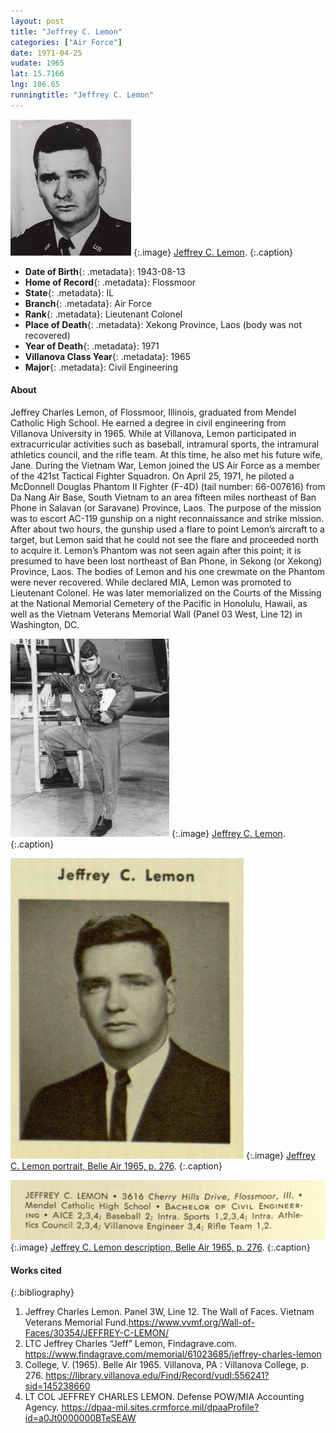 ```yaml
---
layout: post
title: "Jeffrey C. Lemon"
categories: ["Air Force"]
date: 1971-04-25
vudate: 1965
lat: 15.7166
lng: 106.65
runningtitle: "Jeffrey C. Lemon"
---
```

![Jeffrey C. Lemon](images/Lemon_1.jpg)
   {:.image}
[Jeffrey C. Lemon](https://www.vvmf.org/Wall-of-Faces/30354/JEFFREY-C-LEMON/).
  {:.caption}

* **Date of Birth**{: .metadata}: 1943-08-13
* **Home of Record**{: .metadata}: Flossmoor
* **State**{: .metadata}: IL
* **Branch**{: .metadata}: Air Force
* **Rank**{: .metadata}: Lieutenant Colonel
* **Place of Death**{: .metadata}: Xekong Province, Laos (body was not recovered)
* **Year of Death**{: .metadata}: 1971
* **Villanova Class Year**{: .metadata}: 1965
* **Major**{: .metadata}: Civil Engineering

#### About

Jeffrey Charles Lemon, of Flossmoor, Illinois, graduated from Mendel Catholic High School. He earned a degree in civil engineering from Villanova University in 1965. While at Villanova, Lemon participated in extracurricular activities such as baseball, intramural sports, the intramural athletics council, and the rifle team. At this time, he also met his future wife, Jane. During the Vietnam War, Lemon joined the US Air Force as a member of the 421st Tactical Fighter Squadron. On April 25, 1971, he piloted a McDonnell Douglas Phantom II Fighter (F-4D) (tail number: 66-007616) from Da Nang Air Base, South Vietnam to an area fifteen miles northeast of Ban Phone in Salavan (or Saravane) Province, Laos. The purpose of the mission was to escort AC-119 gunship on a night reconnaissance and strike mission. After about two hours, the gunship used a flare to point Lemon’s aircraft to a target, but Lemon said that he could not see the flare and proceeded north to acquire it. Lemon’s Phantom was not seen again after this point; it is presumed to have been lost northeast of Ban Phone, in Sekong (or Xekong) Province, Laos. The bodies of Lemon and his one crewmate on the Phantom were never recovered. While declared MIA, Lemon was promoted to Lieutenant Colonel. He was later memorialized on the Courts of the Missing at the National Memorial Cemetery of the Pacific in Honolulu, Hawaii, as well as the Vietnam Veterans Memorial Wall (Panel 03 West, Line 12) in Washington, DC.

![Jeffrey C. Lemon](images/Lemon_2.jpg)
   {:.image}
[Jeffrey C. Lemon](https://www.findagrave.com/memorial/61023685/jeffrey-charles-lemon).
  {:.caption}

![Jeffrey C. Lemon portrait, Belle Air 1965](images/Lemon_3.jpg)
   {:.image}
[Jeffrey C. Lemon portrait, Belle Air 1965, p. 276](https://library.villanova.edu/Find/Record/vudl:556241?sid=145238660).
  {:.caption}

![Jeffrey C. Lemon description, Belle Air 1965](images/Lemon_4.jpg)
   {:.image}
[Jeffrey C. Lemon description, Belle Air 1965, p. 276](https://library.villanova.edu/Find/Record/vudl:556241?sid=145238660).
  {:.caption}

#### Works cited

{:.bibliography}
1. Jeffrey Charles Lemon. Panel 3W, Line 12. The Wall of Faces. Vietnam Veterans Memorial Fund.<https://www.vvmf.org/Wall-of-Faces/30354/JEFFREY-C-LEMON/> 
2. LTC Jeffrey Charles “Jeff” Lemon, Findagrave.com. <https://www.findagrave.com/memorial/61023685/jeffrey-charles-lemon>
3. College, V. (1965). Belle Air 1965. Villanova, PA : Villanova College, p. 276. <https://library.villanova.edu/Find/Record/vudl:556241?sid=145238660>
4. LT COL JEFFREY CHARLES LEMON. Defense POW/MIA Accounting Agency. <https://dpaa-mil.sites.crmforce.mil/dpaaProfile?id=a0Jt0000000BTeSEAW>





